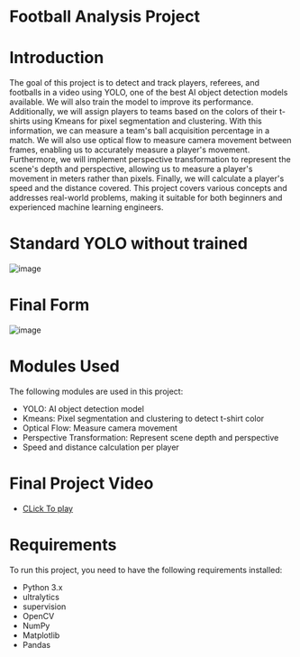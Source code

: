# Football Analysis Project
# Introduction
The goal of this project is to detect and track players, referees, and footballs in a video using YOLO, one of the best AI object detection models available. We will also train the model to improve its performance. Additionally, we will assign players to teams based on the colors of their t-shirts using Kmeans for pixel segmentation and clustering. With this information, we can measure a team's ball acquisition percentage in a match. We will also use optical flow to measure camera movement between frames, enabling us to accurately measure a player's movement. Furthermore, we will implement perspective transformation to represent the scene's depth and perspective, allowing us to measure a player's movement in meters rather than pixels. Finally, we will calculate a player's speed and the distance covered. This project covers various concepts and addresses real-world problems, making it suitable for both beginners and experienced machine learning engineers.
 
# Standard YOLO without trained
![image](https://github.com/user-attachments/assets/ee67d2e7-046e-4f2a-b4e6-02f9cb09c0e6)
# Final Form
![image](https://github.com/user-attachments/assets/c6238c52-16b4-4f5c-838d-eb86131bc9d7)
# Modules Used
The following modules are used in this project:

- YOLO: AI object detection model
- Kmeans: Pixel segmentation and clustering to detect t-shirt color
- Optical Flow: Measure camera movement
- Perspective Transformation: Represent scene depth and perspective
- Speed and distance calculation per player

# Final Project Video
- <a href = "https://drive.google.com/file/d/1EQL2UW2PzMpeCtrJdHwq-fxGhDoMhBkP/view?usp=drive_link">CLick To play </a>
# Requirements
To run this project, you need to have the following requirements installed:

- Python 3.x
- ultralytics
- supervision
- OpenCV
- NumPy
- Matplotlib
- Pandas
